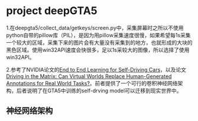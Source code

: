 # project deepGTA5

1.在deepgta5/collect_data/getkeys/screen.py中，采集屏幕时之所以不使用python自带的pillow库（PIL），是因为用pillow采集速度很慢，如果希望每1s采集一个较大的区域，采集下来的图片会有大量没有采集到的地方，也就形成的大块的黑色区域。使用win32API速度会快很多，足以1s采较大的图像，所以选择了使用win32API。

2.参考了NVIDIA论文的[End to End Learning for Self-Driving Cars](https://arxiv.org/abs/1604.07316)，以及论文[Driving in the Matrix: Can Virtual Worlds Replace Human-Generated Annotations for Real World Tasks?](https://arxiv.org/abs/1610.01983)。前者提供了一个可行的卷积神经网络架构，后者说明了在GTA5中训练的self-drving model可以迁移到现实世界中。

## 神经网络架构
